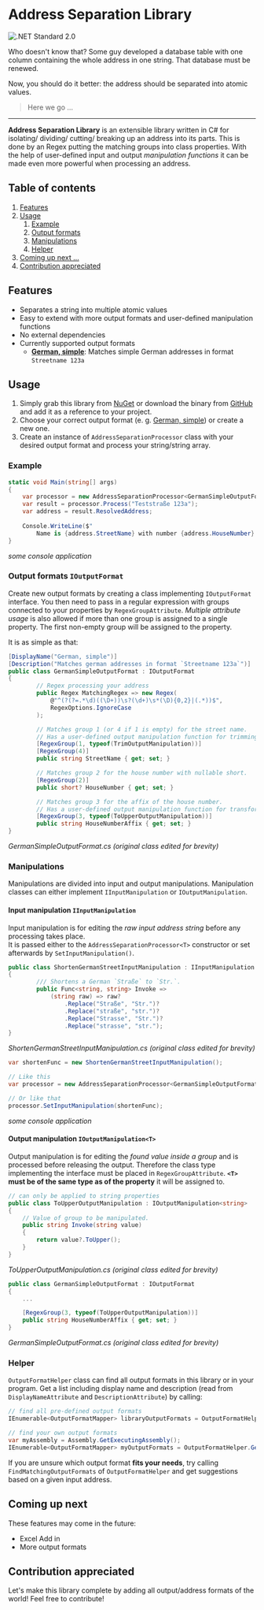 # Address Separation Library
![.NET Standard 2.0](https://github.com/jordi1988/AddressSeparationLibrary/workflows/Address%20Separation%20.NET%20Core%203.1%20Release%20Build%20for%20Ubuntu/badge.svg)

Who doesn't know that? Some guy developed a database table with one column containing the whole address in one string. 
That database must be renewed. 

Now, you should do it better: the address should be separated into atomic values.  
> Here we go …

---

**Address Separation Library** is an extensible library written in C# for isolating/ dividing/ cutting/ breaking up an address into its parts. This is done by an Regex putting the matching groups into class properties. With the help of user-defined input and output *manipulation functions* it can be made even more powerful when processing an address.

## Table of contents
1. [Features](#Features)
2. [Usage](#Usage)
   1. [Example](#Example)
   2. [Output formats](#Output-formats)
   3. [Manipulations](#Manipulations)
   4. [Helper](#Helper)
3. [Coming up next ...](#Coming-up-next)
4. [Contribution appreciated](#Contribution-appreciated)

## Features
- Separates a string into multiple atomic values
- Easy to extend with more output formats and user-defined manipulation functions
- No external dependencies
- Currently supported output formats
  - **[German, simple](/AddressSeparation/OutputFormats/de/GermanSimpleOutputFormat.cs)**: Matches simple German addresses in format `Streetname 123a`
  
## Usage
1. Simply grab this library from [NuGet](https://www.nuget.org/packages/AddressSeparation/) or download the binary from [GitHub](../../releases) and add it as a reference to your project.
2. Choose your correct output format (e. g. [German, simple](/AddressSeparation/OutputFormats/de/GermanSimpleOutputFormat.cs)) or create a new one.
3. Create an instance of `AddressSeparationProcessor` class with your desired output format and process your string/string array.

### Example
```csharp
static void Main(string[] args)
{
    var processor = new AddressSeparationProcessor<GermanSimpleOutputFormat>();
    var result = processor.Process("Teststraße 123a");
    var address = result.ResolvedAddress;
        
    Console.WriteLine($"
        Name is {address.StreetName} with number {address.HouseNumber} and affix {address.HouseNumberAffix}");
}
```
*some console application*

### Output formats `IOutputFormat`
Create new output formats by creating a class implementing `IOutputFormat` interface. You then need to pass in a regular expression with groups connected to your properties by `RegexGroupAttribute`. *Multiple attribute usage* is also allowed if more than one group is assigned to a single property. The first non-empty group will be assigned to the property. 

It is as simple as that:
```csharp
[DisplayName("German, simple")]
[Description("Matches german addresses in format `Streetname 123a`")]
public class GermanSimpleOutputFormat : IOutputFormat
{
        // Regex processing your address
        public Regex MatchingRegex => new Regex(
            @"^(?(?=.*\d)((\D+))\s?(\d+)\s*(\D){0,2}|(.*))$",
            RegexOptions.IgnoreCase
        );

        // Matches group 1 (or 4 if 1 is empty) for the street name.
        // Has a user-defined output manipulation function for trimming group 1
        [RegexGroup(1, typeof(TrimOutputManipulation))]
        [RegexGroup(4)]
        public string StreetName { get; set; }

        // Matches group 2 for the house number with nullable short.
        [RegexGroup(2)]
        public short? HouseNumber { get; set; }

        // Matches group 3 for the affix of the house number.
        // Has a user-defined output manipulation function for transforming the affix to uppercase.
        [RegexGroup(3, typeof(ToUpperOutputManipulation))]
        public string HouseNumberAffix { get; set; }
}
```
*GermanSimpleOutputFormat.cs (original class edited for brevity)* 

### Manipulations
Manipulations are divided into input and output manipulations. Manipulation classes can either implement `IInputManipulation` or `IOutputManipulation`.  

#### Input manipulation `IInputManipulation`
Input manipulation is for editing the *raw input address string* before any processing takes place.  
It is passed either to the `AddressSeparationProcessor<T>` constructor or set afterwards by `SetInputManipulation()`.
  
```csharp
public class ShortenGermanStreetInputManipulation : IInputManipulation
{
        /// Shortens a German `Straße` to `Str.`.
        public Func<string, string> Invoke =>
            (string raw) => raw?
                .Replace("Straße", "Str.")?
                .Replace("straße", "str.")?
                .Replace("Strasse", "Str.")?
                .Replace("strasse", "str.");
}
```
*ShortenGermanStreetInputManipulation.cs (original class edited for brevity)* 

```csharp
var shortenFunc = new ShortenGermanStreetInputManipulation();

// Like this    
var processor = new AddressSeparationProcessor<GermanSimpleOutputFormat>(shortenFunc);

// Or like that
processor.SetInputManipulation(shortenFunc);
```
*some console application*

#### Output manipulation `IOutputManipulation<T>`
Output manipulation is for editing the *found value inside a group* and is processed before releasing the output. Therefore the class type implementing the interface must be placed in `RegexGroupAttribute`.
**`<T>` must be of the same type as of the property** it will be assigned to.

```csharp
// can only be applied to string properties
public class ToUpperOutputManipulation : IOutputManipulation<string>
{
    // Value of group to be manipulated.
    public string Invoke(string value)
    {
        return value?.ToUpper();
    }
}
```
*ToUpperOutputManipulation.cs (original class edited for brevity)* 

```csharp
public class GermanSimpleOutputFormat : IOutputFormat
{
    ...

    [RegexGroup(3, typeof(ToUpperOutputManipulation))]
    public string HouseNumberAffix { get; set; }
}
```
*GermanSimpleOutputFormat.cs (original class edited for brevity)* 

### Helper
`OutputFormatHelper` class can find all output formats in this library or in your program. Get a list including display name and description (read from `DisplayNameAttribute` and `DescriptionAttribute`) by calling:
```csharp
// find all pre-defined output formats
IEnumerable<OutputFormatMapper> libraryOutputFormats = OutputFormatHelper.GetOutputFormats();

// find your own output formats
var myAssembly = Assembly.GetExecutingAssembly();
IEnumerable<OutputFormatMapper> myOutputFormats = OutputFormatHelper.GetOutputFormats(myAssembly);
```

If you are unsure which output format **fits your needs**, try calling `FindMatchingOutputFormats` of `OutputFormatHelper` and get suggestions based on a given input address.


## Coming up next
These features may come in the future:
- Excel Add in
- More output formats

## Contribution appreciated
Let's make this library complete by adding all output/address formats of the world! Feel free to contribute!
